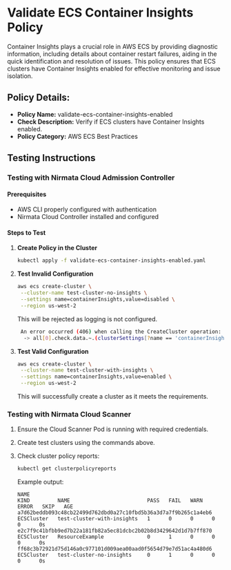 # Validate ECS Container Insights Policy

Container Insights plays a crucial role in AWS ECS by providing diagnostic information, including details about container restart failures, aiding in the quick identification and resolution of issues. This policy ensures that ECS clusters have Container Insights enabled for effective monitoring and issue isolation.

## Policy Details:

- **Policy Name:** validate-ecs-container-insights-enabled
- **Check Description:** Verify if ECS clusters have Container Insights enabled.
- **Policy Category:** AWS ECS Best Practices

## Testing Instructions

### Testing with Nirmata Cloud Admission Controller

#### Prerequisites
- AWS CLI properly configured with authentication
- Nirmata Cloud Controller installed and configured

#### Steps to Test

1. **Create Policy in the Cluster**
   ```bash
   kubectl apply -f validate-ecs-container-insights-enabled.yaml
   ```

2. **Test Invalid Configuration**
   ```bash
   aws ecs create-cluster \
    --cluster-name test-cluster-no-insights \
    --settings name=containerInsights,value=disabled \
    --region us-west-2
   ```
   This will be rejected as logging is not configured.
   ```bash
    An error occurred (406) when calling the CreateCluster operation: validate-ecs-container-insights-enabled.validate-ecs-container-insights-enabled TEST: -> ECS container insights must be enabled
     -> all[0].check.data.~.(clusterSettings[?name == 'containerInsights'] || settings[?name == 'containerInsights'])[0].value: Invalid value: "disabled": Expected value: "enabled"
   ```
3. **Test Valid Configuration**
   ```bash
   aws ecs create-cluster \
    --cluster-name test-cluster-with-insights \
    --settings name=containerInsights,value=enabled \
    --region us-west-2
   ```
   This will successfully create a cluster as it meets the requirements.

### Testing with Nirmata Cloud Scanner

1. Ensure the Cloud Scanner Pod is running with required credentials.

2. Create test clusters using the commands above.

3. Check cluster policy reports:
   ```bash
   kubectl get clusterpolicyreports
   ```

   Example output:
   ```
   NAME                                                              KIND         NAME                         PASS   FAIL   WARN   ERROR   SKIP   AGE
   a7d62beddb093c48cb22499d762dbd0a27c10fbd5b36a3d7a7f9b265c1a4eb6   ECSCluster   test-cluster-with-insights   1      0      0      0       0      0s
   e2c7f9c41bfbb9ed7b22a181fb82a5ec81dcbc2b02b8d3429642d1d7b7ff870   ECSCluster   ResourceExample              0      1      0      0       0      0s
   ff68c3b72921d75d146a0c977101d009aea00aad0f5654d79e7d51ac4a480d6   ECSCluster   test-cluster-no-insights     0      1      0      0       0      0s

   ```